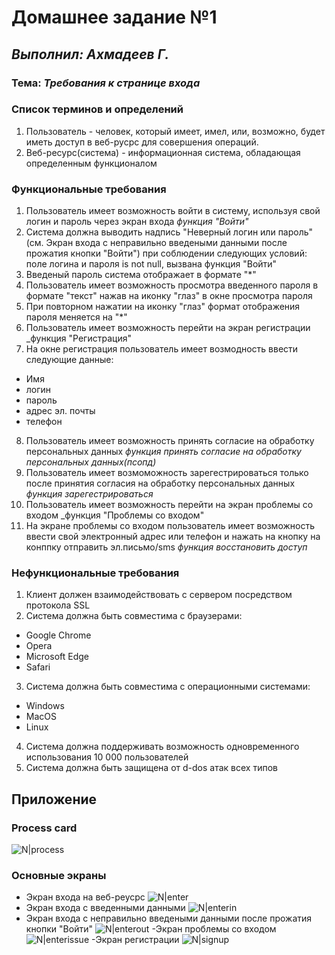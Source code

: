 # Домашнее задание №1
## _Выполнил: Ахмадеев Г._
### Тема: _Требования к странице входа_
### Список терминов и определений
1. Пользователь - человек, который имеет, имел, или, возможно, будет иметь доступ в веб-русрс для совершения операций.
2. Веб-ресурс(система) - информационная система, обладающая определенным функционалом

### Функциональные требования
1. Пользователь имеет возможность войти в систему, используя свой логин и пароль через экран входа _функция "Войти"_
2. Система должна выводить надпись "Неверный логин или пароль"(см. Экран входа с неправильно введеными данными после прожатия кнопки "Войти")  при соблюдении следующих условий: поле логина и пароля is not null, вызвана функция "Войти"
3. Введеный пароль система отображает в формате "*"
4. Пользователь имеет возможность просмотра введенного пароля в формате "текст" нажав на иконку "глаз" в окне просмотра пароля
5. При повторном нажатии на иконку "глаз" формат отображения пароля меняется на "*"
6. Пользователь имеет возможность перейти на экран регистрации _функция "Регистрация"
7. На окне регистрация пользователь имеет возмодность ввести следующие данные: 
  - Имя
  - логин
  - пароль
  - адрес эл. почты
  - телефон
8. Пользователь имеет возможность принять согласие на обработку персональных данных _функция принять согласие на обработку персональных данных(псопд)_
9. Пользователь имеет возмоможность зарегестрироваться только после принятия согласия на обработку персональных данных _функция зарегестрироваться_
10. Пользователь имеет возможность перейти на экран проблемы со входом _функция "Проблемы со входом"
11. На экране проблемы со входом пользователь имеет возможность ввести свой электронный адрес или телефон и нажать на кнопку на конппку отправить эл.письмо/sms _функция восстановить доступ_
### Нефункциональные требования
1. Клиент должен взаимодействовать с сервером посредством протокола SSL
2. Система должна быть совместима с браузерами:
- Google Chrome
- Opera
- Microsoft Edge
- Safari
3. Система должна быть совместима с операционными системами:
- Windows
- MacOS
- Linux
4. Система должна поддерживать возможность одновременного использования 10 000 пользователей
5. Система должна быть защищена от d-dos атак всех типов
## Приложение
### Process card
![N|process](https://github.com/GeorgeTheSaw/homework/blob/f4cc486e08c8764d4d79bffa286306b3f8264c4e/%D0%92%D1%85%D0%BE%D0%B4.svg)
### Основные экраны

- Экран входа на веб-реусрс
![N|enter](https://github.com/GeorgeTheSaw/homework/blob/main/Экран%20Входа.png?raw=true)
- Экран входа с введенными данными 
![N|enterin](https://github.com/GeorgeTheSaw/homework/blob/main/Экран%20входа%20с%20введенными%20данным.png?raw=true)
- Экран входа с неправильно введеными данными после прожатия кнопки "Войти"
![N|enterout](https://github.com/GeorgeTheSaw/homework/blob/main/Экран%20входа%20с%20неправильно%20введенными%20данными.png?raw=true)
-Экран проблемы со входом
![N|enterissue](https://github.com/GeorgeTheSaw/homework/blob/main/Проблемы%20со%20входом.png?raw=true)
-Экран регистрации
![N|signup](https://github.com/GeorgeTheSaw/homework/blob/main/Регистрация.png?raw=true)


